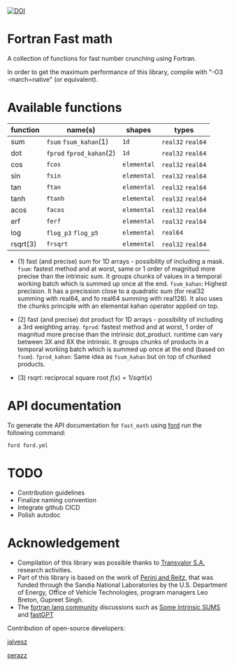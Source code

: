 [![DOI](https://zenodo.org/badge/681533852.svg)](https://zenodo.org/badge/latestdoi/681533852)
# Fortran Fast math
A collection of functions for fast number crunching using Fortran.

In order to get the maximum performance of this library, compile with "-O3 -march=native" (or equivalent).

# Available functions

| function | name(s)               | shapes     | types            | 
|----------|-----------------------|------------|------------------|
| sum      | `fsum` `fsum_kahan`(1) |        `1d`|`real32` `real64` |
| dot      | `fprod` `fprod_kahan`(2)|        `1d`|`real32` `real64` |
| cos      | `fcos`                | `elemental`|`real32` `real64` |
| sin      | `fsin`                | `elemental`|`real32` `real64` |
| tan      | `ftan`                | `elemental`|`real32` `real64` |
| tanh     | `ftanh`               | `elemental`|`real32` `real64` |
| acos     | `facos`               | `elemental`|`real32` `real64` |
| erf      | `ferf`                | `elemental`|`real32` `real64` |
| log      | `flog_p3` `flog_p5`   | `elemental`|         `real64` |
| rsqrt(3) | `frsqrt`              | `elemental`|`real32` `real64` |

* (1) fast (and precise) sum for 1D arrays - possibility of including a mask.
    `fsum`: fastest method and at worst, same or 1 order of magnitud more precise than the intrinsic sum. It groups chunks of values in a temporal working batch which is summed up once at the end.
    `fsum_kahan`: Highest precision. It has a precission close to a quadratic sum (for real32 summing with real64, and fo real64 summing with real128). It also uses the chunks principle with an elemental kahan operator applied on top.

* (2) fast (and precise) dot product for 1D arrays - possibility of including a 3rd weighting array.
    `fprod`: fastest method and at worst, 1 order of magnitud more precise than the intrinsic dot_product. runtime can vary between 3X and 8X the intrinsic. It groups chunks of products in a temporal working batch which is summed up once at the end (based on `fsum`).
    `fprod_kahan`: Same idea as `fsum_kahan` but on top of chunked products.
* (3) rsqrt: reciprocal square root $f(x)=1/sqrt(x)$
# API documentation

To generate the API documentation for `fast_math` using
[ford](https://github.com/Fortran-FOSS-Programmers/ford) run the following
command:

```shell
ford ford.yml
```

# TODO
* Contribution guidelines
* Finalize naming convention
* Integrate github CICD
* Polish autodoc

# Acknowledgement

* Compilation of this library was possible thanks to [Transvalor S.A.](https://www.transvalor.com/en/homepage) research activities. 
* Part of this library is based on the work of [Perini and Reitz](https://doi.org/10.1016/j.combustflame.2018.04.013), that was funded through the Sandia National Laboratories by the U.S. Department of Energy, Office of Vehicle Technologies, program managers Leo Breton, Gupreet Singh.
* The [fortran lang community](https://fortran-lang.discourse.group/) discussions such as [Some Intrinsic SUMS](https://fortran-lang.discourse.group/t/some-intrinsic-sums/5760) and [fastGPT](https://fortran-lang.discourse.group/t/fastgpt-faster-than-pytorch-in-300-lines-of-fortran/5385)

Contribution of open-source developers:

[jalvesz](https://github.com/jalvesz)

[perazz](https://github.com/perazz)